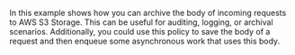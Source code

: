 In this example shows how you can archive the body of incoming requests to AWS
S3 Storage. This can be useful for auditing, logging, or archival scenarios.
Additionally, you could use this policy to save the body of a request and then
enqueue some asynchronous work that uses this body.
